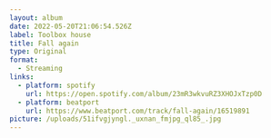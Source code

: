 ```yaml
---
layout: album
date: 2022-05-20T21:06:54.526Z
label: Toolbox house
title: Fall again
type: Original
format:
  - Streaming
links:
  - platform: spotify
    url: https://open.spotify.com/album/23mR3wkvuRZ3XHOJxTzp0D
  - platform: beatport
    url: https://www.beatport.com/track/fall-again/16519891
picture: /uploads/51ifvgjyngl._uxnan_fmjpg_ql85_.jpg
---
```

